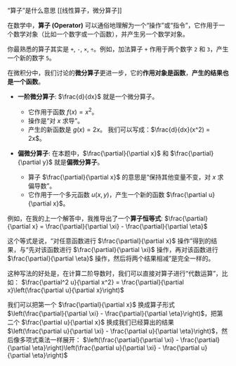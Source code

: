 “算子”是什么意思  [[线性算子，微分算子]] 

在数学中，**算子 (Operator)** 可以通俗地理解为一个“操作”或“指令”，它作用于一个数学对象（比如一个数字或一个函数），并产生另一个数学对象。

你最熟悉的算子其实是 `+`, `-`, `×`, `÷`。例如，加法算子 `+` 作用于两个数字 `2` 和 `3`，产生一个新的数字 `5`。

在微积分中，我们讨论的**微分算子**更进一步，它的**作用对象是函数**，**产生的结果也是一个函数**。

*   **一阶微分算子**: $\frac{d}{dx}$ 就是一个微分算子。
    *   它作用于函数 $f(x) = x^2$。
    *   操作是“对 $x$ 求导”。
    *   产生的新函数是 $g(x) = 2x$。
    我们可以写成：$\frac{d}{dx}(x^2) = 2x$。

*   **偏微分算子**: 在本题中，$\frac{\partial}{\partial x}$ 和 $\frac{\partial}{\partial y}$ 就是**偏微分算子**。
    *   算子 $\frac{\partial}{\partial x}$ 的意思是“保持其他变量不变，对 $x$ 求偏导数”。
    *   它作用于一个多元函数 $u(x,y)$，产生一个新的函数 $\frac{\partial u}{\partial x}$。

例如，在我的上一个解答中，我推导出了一个**算子恒等式**:
$\frac{\partial}{\partial x} = \frac{\partial}{\partial \xi} - \frac{\partial}{\partial \eta}$

这个等式是说，“对任意函数进行 $\frac{\partial}{\partial x}$ 操作”得到的结果，与“先对该函数进行 $\frac{\partial}{\partial \xi}$ 操作，再对该函数进行 $\frac{\partial}{\partial \eta}$ 操作，然后将两个结果相减”是完全一样的。

这种写法的好处是，在计算二阶导数时，我们可以直接对算子进行“代数运算”，比如：
$\frac{\partial^2 u}{\partial x^2} = \frac{\partial}{\partial x}\left(\frac{\partial u}{\partial x}\right)$

我们可以把第一个 $\frac{\partial}{\partial x}$ 换成算子形式 $\left(\frac{\partial}{\partial \xi} - \frac{\partial}{\partial \eta}\right)$，把第二个 $\frac{\partial u}{\partial x}$ 换成我们已经算出的结果 $\left(\frac{\partial u}{\partial \xi} - \frac{\partial u}{\partial \eta}\right)$，然后像多项式乘法一样展开：
$\left(\frac{\partial}{\partial \xi} - \frac{\partial}{\partial \eta}\right)\left(\frac{\partial u}{\partial \xi} - \frac{\partial u}{\partial \eta}\right)$